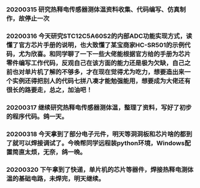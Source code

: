 ### 20200315 研究热释电传感器测体温资料收集、代码编写、仿真制作，故停止一次
### 20200316 今天研究STC12C5A60S2的内部ADC功能实现方式，读懂了官方芯片手册的说明，也大致懂了某宝商家HC-SR501的示例代码，尤为欣喜。和同学聊了一下一些大佬能根据官方给的手册为芯片零件编写工作代码，反观自己在该方面的能力还是极为欠缺，自己之前也对单片机了解的不够多，才在现在觉得尤为吃力，想要造出来一个实例还得把别人的代码七拼八凑才能勉强能用，想要成为大佬还有很长的路要走，总之，加油吧！
### 20200317 继续研究热释电传感器测体温，整理了资料，写好了初步的程序代码。鸽一天。
### 20200318 今天拿到了部分电子元件，明天等洞洞板和芯片啥的都到了就可以焊接调试了。今晚帮同学远程装python环境，Windows配置简直太烦，无奈，鸽一晚。
### 20200320 下午拿到了快递，单片机的芯片等器件，焊接热释电测体温的基础电路，未焊完，明天继续。
